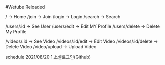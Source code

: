 #Wetube Reloaded

/ -> Home
/join -> Join
/login -> Login
/search -> Search

/users/:id -> See User
/users/edit -> Edit MY Profile
/users/delete -> Delete My Profile

/videos/:id -> See Video
/videos/:id/edit -> Edit Video
/videos/:id/delete -> Delete Video
/video/upload -> Upload Video

schedule
2021/08/20
 1.소셜로그인(Github)